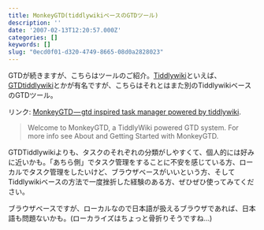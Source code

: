 ```yaml
---
title: MonkeyGTD(tiddlywikiベースのGTDツール)
description: ''
date: '2007-02-13T12:20:57.000Z'
categories: []
keywords: []
slug: "0ecd0f01-d320-4749-8665-08d0a2828023"
---
```

GTDが続きますが、こちらはツールのご紹介。[Tiddlywiki](http://www.tiddlywiki.com/)といえば、[GTDtiddlywiki](http://shared.snapgrid.com/)とかが有名ですが、こちらはそれとはまた別のTiddlywikiベースのGTDツール。

リンク: [MonkeyGTD — gtd inspired task manager powered by tiddlywiki](http://monkeygtd.tiddlyspot.com/ "MonkeyGTD - gtd inspired task manager powered by tiddlywiki").

> Welcome to MonkeyGTD, a TiddlyWiki powered GTD system. For more info see About and Getting Started with MonkeyGTD.

GTDTiddlywikiよりも、タスクのそれぞれの分類がしやすくて、個人的には好みに近いかも。「あちら側」でタスク管理をすることに不安を感じている方、ローカルでタスク管理をしたいけど、ブラウザベースがいいという方、そしてTiddlywikiベースの方法で一度挫折した経験のある方、ぜひぜひ使ってみてください。

ブラウザベースですが、ローカルなので日本語が扱えるブラウザであれば、日本語も問題ないかも。(ローカライズはちょっと骨折りそうですね…)
